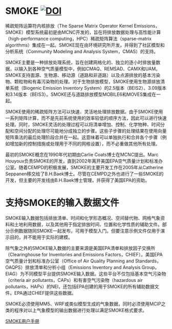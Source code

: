 # SMOKE [![DOI](https://zenodo.org/badge/39790736.svg)](https://zenodo.org/badge/latestdoi/39790736)

稀疏矩阵运算符内核排放（The Sparse Matrix Operator Kernel Emissions，SMOKE）模型系统最初是由MCNC开发的，旨在将排放数据处理与高性能计算（high-performance computing，HPC）稀疏矩阵算法（sparse-matrix algorithms）集成在一起。SMOKE现在由环境研究所开发，并得到了社区模型和分析系统（Community Modeling and Analysis System，CMAS）的支持。

SMOKE主要是一种排放处理系统，旨在创建网格化的、独立的逐小时排放量数据，以输入到各种空气质量模型中，例如CMAQ、REMSAD、CAMX和UAM。SMOKE支持面源、生物源、移动源（道路和非道路）以及点源排放的基本污染物、颗粒物和有毒污染物的处理。对于生物排放模型，SMOKE使用生物源排放清单系统（Biogenic Emission Inventory System）的2.5版本（BEIS2）、3.09版本和3.14版本（BEIS3）。SMOKE还与道路排放模型MOBILE6和MOVES集成在一起。

SMOKE使用的稀疏矩阵方法可以快速、灵活地处理排放数据。由于SMOKE使用一系列矩阵计算，而不是先前系统使用的效率较低的顺序方法，因此可以进行快速处理。同时，SMOKE灵活的处理过程可以将清单增加、控制、化学物种、时间分配和空间分配的处理尽可能地分成独立的步骤。这些子步骤的处理结果在使用向量矩阵乘法的最后处理阶段合并在一起。这意味着可以单独执行和合并各个步骤（例如增加新的控制措施或处理用于不同的网格设置），而不必重做其他所有处理。

最初的SMOKE概念在1990年代初期由Carlie Coats博士在MCNC提出。Marc Houyoux负责SMOKE的开发，直到2002年离开美国EPA空气质量计划和标准办公室。随着CEMPD的积极发展，SMOKE的主要开发工作在2005年从Catherine Seppanen移交给了B.H.Baek博士。尽管在CEMPD之外也进行了一些SMOKE的开发，但主要的开发线由B.H.Baek博士管理，并获得了美国EPA的资助。

# 支持SMOKE的输入数据文件

SMOKE输入数据包括排放清单、时间和化学形态概况、空间替代物、网格气象资料和土地利用数据，以及其他用于指定排放时间、位置和化学性质的辅助文件。部分示例数据随同SMOKE一起发布，可用于模型入门。但要注意示例文件仅用于演示目的，并不能用于实际的建模。

除气象之外的SMOKE输入数据的主要来源是美国EPA清单和排放因子交换所（Clearinghouse for Inventories and Emissions Factors，CHIEF）。美国EPA空气质量计划和标准办公室（Office of Air Quality Planning and Standards，OAQPS）排放清单和分析小组（Emissions Inventory and Analysis Group，EIAG）为不同模型平台提供SMOKE输入数据。这些平台不仅包括基本空气污染物（criteria air pollutants，CAPs）和有害空气污染物（hazardous air pollutants，HAPs）的NEI，还包括EPA创建的用于SMOKE的所有辅助数据文件。EPA通过CHIEF提供这些数据。

SMOKE必须使用MM5、WRF或类似模型生成的气象数据，同时必须使用MCIP之类的程序对以上气象模型的输出数据进行处理以满足SMOKE格式要求。

[SMOKE用户手册](documentation/README.md)